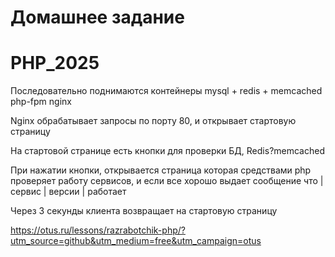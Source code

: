 # Домашнее задание 
# PHP_2025

Последовательно поднимаются контейнеры
mysql + redis + memcached
php-fpm
nginx

Nginx обрабатывает запросы по порту 80, и открывает стартовую страницу

На стартовой странице есть кнопки для проверки БД, Redis?memcached

При нажатии кнопки, открывается страница которая средствами php проверяет работу сервисов, и если все хорошо выдает сообщение что | сервис | версии | работает

Через 3 секунды клиента возвращает на стартовую страницу

https://otus.ru/lessons/razrabotchik-php/?utm_source=github&utm_medium=free&utm_campaign=otus
